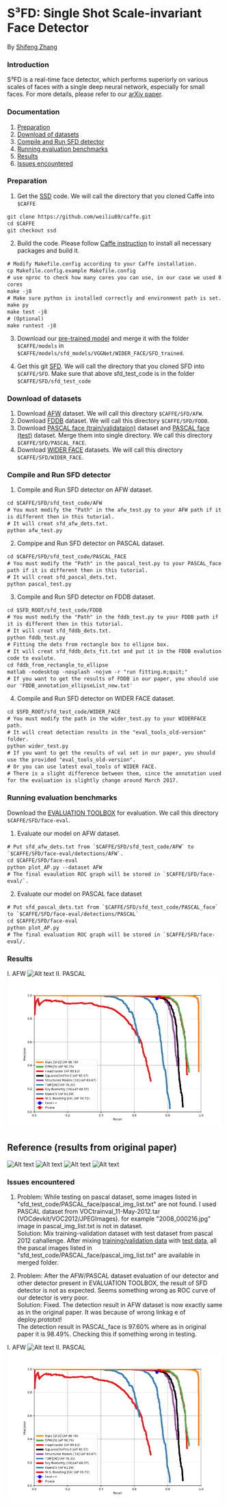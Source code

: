 # S³FD: Single Shot Scale-invariant Face Detector

By [Shifeng Zhang](http://www.cbsr.ia.ac.cn/users/sfzhang/)

### Introduction

S³FD is a real-time face detector, which performs superiorly on various scales of faces with a single deep neural network, especially for small faces. For more details, please refer to our [arXiv paper](https://arxiv.org/abs/1708.05237).

### Documentation

1. [Preparation](#preparation)
2. [Download of datasets](#download)
3. [Compile and Run SFD detector](#compilation)
4. [Running evaluation benchmarks](#runningevaluationbenchmark)
5. [Results](#results)
6. [Issues encountered](#issues)

### Preparation

1. Get the [SSD](https://github.com/weiliu89/caffe/tree/ssd) code. We will call the directory that you cloned Caffe into `$CAFFE`
  ```Shell
  git clone https://github.com/weiliu89/caffe.git
  cd $CAFFE
  git checkout ssd
  ```
2. Build the code. Please follow [Caffe instruction](http://caffe.berkeleyvision.org/installation.html) to install all necessary packages and build it.
  ```Shell
  # Modify Makefile.config according to your Caffe installation.
  cp Makefile.config.example Makefile.config
  # use nproc to check how many cores you can use, in our case we used 8 cores
  make -j8 
  # Make sure python is installed correctly and environment path is set.
  make py
  make test -j8
  # (Optional)
  make runtest -j8
  ```
3. Download our [pre-trained model](https://drive.google.com/open?id=1CboBIsjcDQ-FC1rMES6IjTl6sYQDoD6u) and merge it with the folder `$CAFFE/models` in `$CAFFE/models/sfd_models/VGGNet/WIDER_FACE/SFD_trained`.

4. Get this git [SFD](https://github.com/bonseyes/SFD). We will call the directory that you cloned SFD into `$CAFFE/SFD`. Make sure that above sfd_test_code is in the folder `$CAFFE/SFD/sfd_test_code`

### Download of datasets

1. Download [AFW](http://www.ics.uci.edu/~xzhu/face/) dataset. We will call this directory `$CAFFE/SFD/AFW`.
2. Download [FDDB](http://vis-www.cs.umass.edu/fddb/index.html) dataset. We will call this directory `$CAFFE/SFD/FDDB`.
3. Download [PASCAL face (train/validataion)](http://host.robots.ox.ac.uk/pascal/VOC/voc2012/index.html) dataset and [PASCAL face (test)](http://host.robots.ox.ac.uk:8080/eval/challenges/voc2012/) dataset. Merge them into single directory. We call this directory `$CAFFE/SFD/PASCAL_FACE`.
4. Download [WIDER FACE](http://mmlab.ie.cuhk.edu.hk/projects/WIDERFace/) datasets. We will call this directory `$CAFFE/SFD/WIDER_FACE`.

### Compile and Run SFD detector

1. Compile and Run SFD detector on AFW dataset.
  ```Shell
  cd $CAFFE/SFD/sfd_test_code/AFW
  # You must modify the "Path" in the afw_test.py to your AFW path if it is different then in this tutorial. 
  # It will creat sfd_afw_dets.txt.
  python afw_test.py
  ```
2. Compipe and Run SFD detector on PASCAL dataset.
  ```Shell
  cd $CAFFE/SFD/sfd_test_code/PASCAL_FACE
  # You must modify the "Path" in the pascal_test.py to your PASCAL_face path if it is different then in this tutorial. 
  # It will creat sfd_pascal_dets.txt.
  python pascal_test.py
  ```
3. Compile and Run SFD detector on FDDB dataset.
  ```Shell
  cd $SFD_ROOT/sfd_test_code/FDDB
  # You must modify the "Path" in the fddb_test.py to your FDDB path if it is different then in this tutorial.
  # It will creat sfd_fddb_dets.txt.
  python fddb_test.py
  # Fitting the dets from rectangle box to ellipse box.
  # It will creat sfd_fddb_dets_fit.txt and put it in the FDDB evalution code to evalute.
  cd fddb_from_rectangle_to_ellipse
  matlab -nodesktop -nosplash -nojvm -r "run fitting.m;quit;"
  # If you want to get the results of FDDB in our paper, you should use our 'FDDB_annotation_ellipseList_new.txt'
  ```

4. Compile and Run SFD detector on WIDER FACE dataset.
  ```Shell
  cd $SFD_ROOT/sfd_test_code/WIDER_FACE
  # You must modify the path in the wider_test.py to your WIDERFACE path. 
  # It will creat detection results in the "eval_tools_old-version" folder.
  python wider_test.py
  # If you want to get the results of val set in our paper, you should use the provided "eval_tools_old-version". 
  # Or you can use latest eval_tools of WIDER FACE.
  # There is a slight difference between them, since the annotation used for the evaluation is slightly change around March 2017.
  ```
### Running evaluation benchmarks

Download the [EVALUATION TOOLBOX](https://bitbucket.org/marcopede/face-eval) for evaluation. We call this directory `$CAFFE/SFD/face-eval`.

1. Evaluate our model on AFW dataset.
```Shell
# Put sfd_afw_dets.txt from `$CAFFE/SFD/sfd_test_code/AFW` to `$CAFFE/SFD/face-eval/detections/AFW`.
cd $CAFFE/SFD/face-eval
python plot_AP.py --dataset AFW
# The final evaulation ROC graph will be stored in `$CAFFE/SFD/face-eval/`.
```
2. Evaluate our model on PASCAL face dataset
```Shell
# Put sfd_pascal_dets.txt from `$CAFFE/SFD/sfd_test_code/PASCAL_face` to `$CAFFE/SFD/face-eval/detections/PASCAL`
cd $CAFFE/SFD/face-eval
python plot_AP.py 
# The final evaluation ROC graph will be stored in `$CAFFE/SFD/face-eval/.
```

### Results
I. AFW 
![Alt text](https://github.com/ghimiredhikura/SFD/blob/master/sfd_test_code/AFW/AFW_eval.png)
II. PASCAL
![Alt text](https://github.com/ghimiredhikura/SFD/blob/master/sfd_test_code/PASCAL_face/PASCAL_eval.png)

## Reference (results from original paper)

![Alt text](https://github.com/ghimiredhikura/SFD/blob/master/sfd_test_code/AFW-PASCAL.JPG)
![Alt text](https://github.com/ghimiredhikura/SFD/blob/master/sfd_test_code/FDDB.JPG)
![Alt text](https://github.com/ghimiredhikura/SFD/blob/master/sfd_test_code/WIDER.JPG)
![Alt text](https://github.com/ghimiredhikura/SFD/blob/master/sfd_test_code/Eval%20Table.JPG)

### Issues encountered

1. Problem: While testing on pascal dataset, some images listed in "sfd_test_code/PASCAL_face/pascal_img_list.txt" are not found.
I used PASCAL dataset from VOCtrainval_11-May-2012.tar (VOCdevkit/VOC2012/JPEGImages).
for example "2008_000216.jpg" image in pascal_img_list.txt is not in dataset. <br />
Solution: Mix training-validation dataset with test dataset from pascal 2012 cahallenge. After mixing [training/validation data](http://host.robots.ox.ac.uk/pascal/VOC/voc2012/index.html) with [test data](http://host.robots.ox.ac.uk:8080/eval/challenges/voc2012/), all the pascal images listed in "sfd_test_code/PASCAL_face/pascal_img_list.txt" are available in merged folder. 

2. Problem: After the AFW/PASCAL dataset evaluation of our detector and other detector present in EVALUATION TOOLBOX, the result of SFD detector is not as expected. Seems something wrong as ROC curve of our detector is very poor. <br />
Solution: Fixed. The detection result in AFW dataset is now exactly same as in the original paper. It was because of wrong linkag e of deploy.prototxt! <br />
The detection result in PASCAL_face is 97.60% where as in original paper it is 98.49%. Checking this if something wrong in testing.

I. AFW 
![Alt text](https://github.com/ghimiredhikura/SFD/blob/master/sfd_test_code/AFW/AFW_eval.png)
II. PASCAL
![Alt text](https://github.com/ghimiredhikura/SFD/blob/master/sfd_test_code/PASCAL_face/PASCAL_eval.png)
